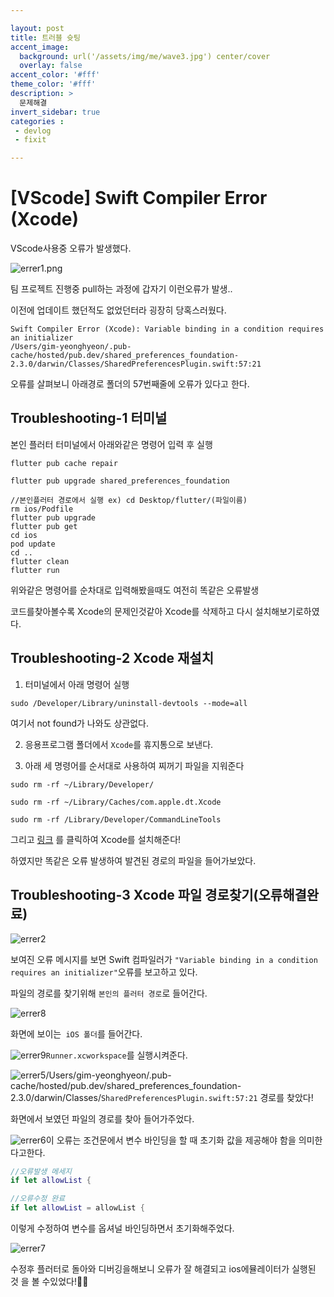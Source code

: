 ```yaml
---

layout: post
title: 트러블 슛팅
accent_image: 
  background: url('/assets/img/me/wave3.jpg') center/cover
  overlay: false
accent_color: '#fff'
theme_color: '#fff'
description: >
  문제해결
invert_sidebar: true
categories :
 - devlog	
 - fixit

---
```


# [VScode] Swift Compiler Error (Xcode)

VScode사용중 오류가 발생했다.

![errer1.png](../../../assets/img/blog/errer1.png)

팀 프로젝트 진행중 pull하는 과정에 갑자기 이런오류가 발생..

이전에 업데이트 했던적도 없었던터라 굉장히 당혹스러웠다. 

```
Swift Compiler Error (Xcode): Variable binding in a condition requires an initializer
/Users/gim-yeonghyeon/.pub-cache/hosted/pub.dev/shared_preferences_foundation-2.3.0/darwin/Classes/SharedPreferencesPlugin.swift:57:21
```

오류를 살펴보니 아래경로 폴더의 57번째줄에 오류가 있다고 한다.



## Troubleshooting-1 터미널

본인 플러터 터미널에서 아래와같은 명령어 입력 후 실행

```
flutter pub cache repair
```

```
flutter pub upgrade shared_preferences_foundation
```

```
//본인플러터 경로에서 실행 ex) cd Desktop/flutter/(파일이름)
rm ios/Podfile
flutter pub upgrade
flutter pub get
cd ios
pod update
cd ..
flutter clean
flutter run
```

위와같은 명령어를 순차대로 입력해봤을때도 여전히 똑같은 오류발생

코드를찾아볼수록 Xcode의 문제인것같아 Xcode를 삭제하고 다시 설치해보기로하였다.



## Troubleshooting-2 Xcode 재설치

1. 터미널에서 아래 명령어 실행

```
sudo /Developer/Library/uninstall-devtools --mode=all
```

여기서 not found가 나와도 상관없다.

2. 응용프로그램 폴더에서 `Xcode`를 휴지통으로 보낸다.

3. 아래 세 명령어를 순서대로 사용하여 찌꺼기 파일을 지워준다

```
sudo rm -rf ~/Library/Developer/
```

```
sudo rm -rf ~/Library/Caches/com.apple.dt.Xcode
```

```
sudo rm -rf /Library/Developer/CommandLineTools
```



그리고 [링크](https://agilecatch.github.io/devlog/fixit/2023-06-16-%ED%94%8C%EB%9F%AC%ED%84%B0%EC%84%A4%EC%B9%98/) 를 클릭하여 Xcode를 설치해준다!

하였지만 똑같은 오류 발생하여 발견된 경로의 파일을 들어가보았다.



## Troubleshooting-3 Xcode 파일 경로찾기(오류해결완료)

![errer2](../../../assets/img/blog/errer2.png)

보여진 오류 메시지를 보면 Swift 컴파일러가 `"Variable binding in a condition requires an initializer"`오류를 보고하고 있다. 

파일의 경로를 찾기위해 `본인의 플러터 경로`로 들어간다.

![errer8](../../../assets/img/blog/errer8.png)

화면에 보이는` iOS 폴더`를 들어간다.

![errer9](../../../assets/img/blog/errer9.png)`Runner.xcworkspace`를 실행시켜준다.

![errer5](../../../assets/img/blog/errer5-8643449.png)/Users/gim-yeonghyeon/.pub-cache/hosted/pub.dev/shared_preferences_foundation-2.3.0/darwin/Classes/`SharedPreferencesPlugin.swift:57:21` 경로를 찾았다!

화면에서 보였던  파일의 경로를 찾아 들어가주었다.

![errer6](../../../assets/img/blog/errer6.png)이 오류는 조건문에서 변수 바인딩을 할 때 초기화 값을 제공해야 함을 의미한다고한다.

```swift
//오류발생 메세지
if let allowList {
```

```swift
//오류수정 완료
if let allowList = allowList {
```

이렇게 수정하여 변수를 옵셔널 바인딩하면서 초기화해주었다.

![errer7](../../../assets/img/blog/errer7.png)

수정후 플러터로 돌아와 디버깅을해보니 오류가 잘 해결되고 ios에뮬레이터가 실행된 것 을 볼 수있었다!🙌🏻
